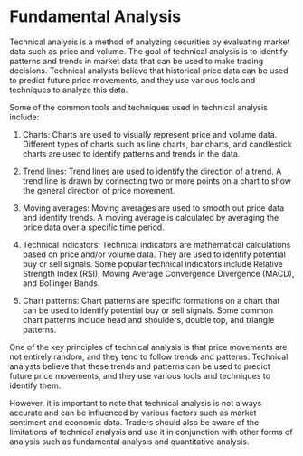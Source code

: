 # Fundamental Analysis

Technical analysis is a method of analyzing securities by evaluating market data such as price and volume. The goal of technical analysis is to identify patterns and trends in market data that can be used to make trading decisions. Technical analysts believe that historical price data can be used to predict future price movements, and they use various tools and techniques to analyze this data.

Some of the common tools and techniques used in technical analysis include:

1. Charts: Charts are used to visually represent price and volume data. Different types of charts such as line charts, bar charts, and candlestick charts are used to identify patterns and trends in the data.

2. Trend lines: Trend lines are used to identify the direction of a trend. A trend line is drawn by connecting two or more points on a chart to show the general direction of price movement.

3. Moving averages: Moving averages are used to smooth out price data and identify trends. A moving average is calculated by averaging the price data over a specific time period.

4. Technical indicators: Technical indicators are mathematical calculations based on price and/or volume data. They are used to identify potential buy or sell signals. Some popular technical indicators include Relative Strength Index (RSI), Moving Average Convergence Divergence (MACD), and Bollinger Bands.

5. Chart patterns: Chart patterns are specific formations on a chart that can be used to identify potential buy or sell signals. Some common chart patterns include head and shoulders, double top, and triangle patterns.

One of the key principles of technical analysis is that price movements are not entirely random, and they tend to follow trends and patterns. Technical analysts believe that these trends and patterns can be used to predict future price movements, and they use various tools and techniques to identify them.

However, it is important to note that technical analysis is not always accurate and can be influenced by various factors such as market sentiment and economic data. Traders should also be aware of the limitations of technical analysis and use it in conjunction with other forms of analysis such as fundamental analysis and quantitative analysis.
